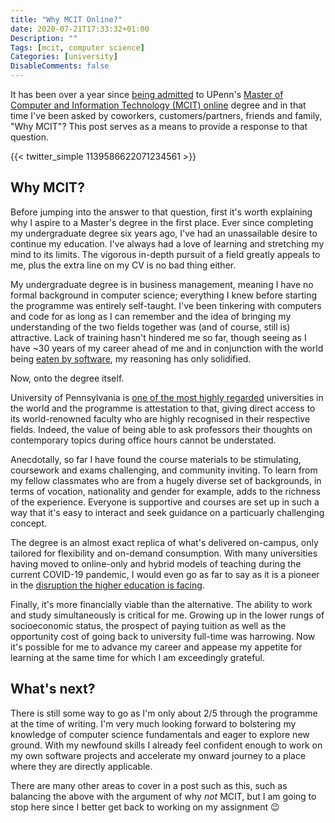 ```yaml
---
title: "Why MCIT Online?"
date: 2020-07-21T17:33:32+01:00
Description: ""
Tags: [mcit, computer science]
Categories: [university]
DisableComments: false
---
```


It has been over a year since [being admitted](https://twitter.com/wiigg/status/1139586622071234561) to UPenn's [Master of Computer and Information Technology (MCIT) online](https://onlinelearning.seas.upenn.edu/mcit/) degree and in that time I've been asked by coworkers, customers/partners, friends and family, "Why MCIT"? This post serves as a means to provide a response to that question.

{{< twitter_simple 1139586622071234561 >}}

## Why MCIT?

Before jumping into the answer to that question, first it's worth explaining why I aspire to a Master's degree in the first place. Ever since completing my undergraduate degree six years ago, I've had an unassailable desire to continue my education. I've always had a love of learning and stretching my mind to its limits. The vigorous in-depth pursuit of a field greatly appeals to me, plus the extra line on my CV is no bad thing either.

My undergraduate degree is in business management, meaning I have no formal background in computer science; everything I knew before starting the programme was entirely self-taught. I've been tinkering with computers and code for as long as I can remember and the idea of bringing my understanding of the two fields together was (and of course, still is) attractive. Lack of training hasn't hindered me so far, though seeing as I have ~30 years of my career ahead of me and in conjunction with the world being [eaten by software](https://a16z.com/2011/08/20/why-software-is-eating-the-world/), my reasoning has only solidified.

Now, onto the degree itself.

University of Pennsylvania is [one of the most highly regarded](https://www.timeshighereducation.com/world-university-rankings/university-pennsylvania) universities in the world and the programme is attestation to that, giving direct access to its world-renowned faculty who are highly recognised in their respective fields. Indeed, the value of being able to ask professors their thoughts on contemporary topics during office hours cannot be understated.

Anecdotally, so far I have found the course materials to be stimulating, coursework and exams challenging, and community inviting. To learn from my fellow classmates who are from a hugely diverse set of backgrounds, in terms of vocation, nationality and gender for example, adds to the richness of the experience. Everyone is supportive and courses are set up in such a way that it's easy to interact and seek guidance on a particuarly challenging concept.

The degree is an almost exact replica of what's delivered on-campus, only tailored for flexibility and on-demand consumption. With many universities having moved to online-only and hybrid models of teaching during the current COVID-19 pandemic, I would even go as far to say as it is a pioneer in the [disruption the higher education is facing](https://www.youtube.com/watch?v=yUGn5ZdrDoU).

Finally, it's more financially viable than the alternative. The ability to work and study simultaneously is critical for me. Growing up in the lower rungs of socioeconomic status, the prospect of paying tuition as well as the opportunity cost of going back to university full-time was harrowing. Now it's possible for me to advance my career and appease my appetite for learning at the same time for which I am exceedingly grateful.

## What's next?

There is still some way to go as I'm only about 2/5 through the programme at the time of writing. I'm very much looking forward to bolstering my knowledge of computer science fundamentals and eager to explore new ground. With my newfound skills I already feel confident enough to work on my own software projects and accelerate my onward journey to a place where they are directly applicable.

There are many other areas to cover in a post such as this, such as balancing the above with the argument of why *not* MCIT, but I am going to stop here since I better get back to working on my assignment :wink: